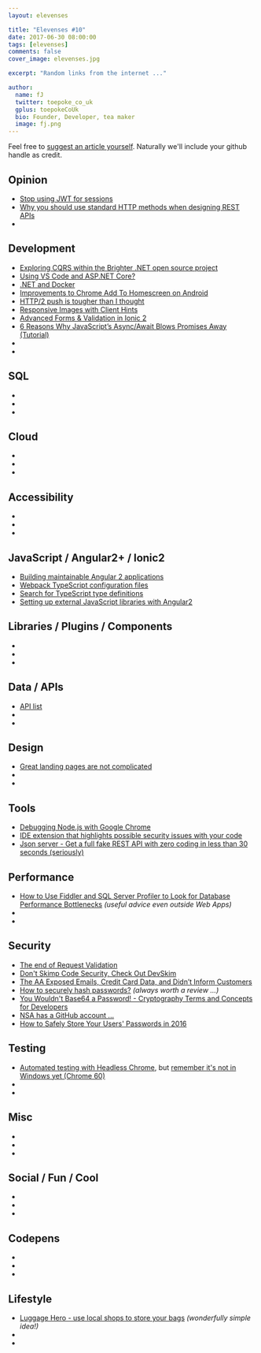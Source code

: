 ```yaml
---
layout: elevenses

title: "Elevenses #10"
date: 2017-06-30 08:00:00
tags: [elevenses]
comments: false
cover_image: elevenses.jpg

excerpt: "Random links from the internet ..."

author:
  name: fJ
  twitter: toepoke_co_uk
  gplus: toepokeCoUk
  bio: Founder, Developer, tea maker
  image: fj.png
---
```


Feel free to [suggest an article yourself](https://github.com/toepoke/toepoke.github.io/issues).  Naturally we'll include your github handle as credit.

## Opinion
* [Stop using JWT for sessions](http://cryto.net/~joepie91/blog/2016/06/13/stop-using-jwt-for-sessions/)
* [Why you should use standard HTTP methods when designing REST APIs](https://dev.to/suhas_chatekar/why-should-you-use-standard-http-methods-while-designing-rest-apis)
* []()

## Development
* [Exploring CQRS within the Brighter .NET open source project](https://www.hanselman.com/blog/ExploringCQRSWithinTheBrighterNETOpenSourceProject.aspx)
* [Using VS Code and ASP.NET Core?](https://wildermuth.com/2017/06/04/Using-VS-Code-and-ASP-NET-Core)
* [.NET and Docker](https://www.hanselman.com/blog/NETAndDocker.aspx)
* [Improvements to Chrome Add To Homescreen on Android](https://developers.google.com/web/updates/2017/02/improved-add-to-home-screen)
* [HTTP/2 push is tougher than I thought](https://jakearchibald.com/2017/h2-push-tougher-than-i-thought/)
* [Responsive Images with Client Hints](https://davidwalsh.name/responsive-images-client-hints)
* [Advanced Forms & Validation in Ionic 2](https://www.joshmorony.com/advanced-forms-validation-in-ionic-2/)
* [6 Reasons Why JavaScript’s Async/Await Blows Promises Away (Tutorial)](https://hackernoon.com/6-reasons-why-javascripts-async-await-blows-promises-away-tutorial-c7ec10518dd9)
* []()
* []()

## SQL
* []()
* []()
* []()

## Cloud
* []()
* []()
* []()

## Accessibility
* []()
* []()
* []()

## JavaScript / Angular2+ / Ionic2
* [Building maintainable Angular 2 applications](https://medium.com/curated-by-versett/building-maintainable-angular-2-applications-5b9ec4b463a1)
* [Webpack TypeScript configuration files](https://medium.com/webpack/unambiguous-webpack-config-with-typescript-8519def2cac7)
* [Search for TypeScript type definitions](https://microsoft.github.io/TypeSearch/)
* [Setting up external JavaScript libraries with Angular2](https://medium.com/@kermani/how-to-use-javascript-libraries-in-angular-2-apps-ff274ba601af)

## Libraries / Plugins / Components
* []()
* []()
* []()

## Data / APIs
* [API list](http://apilist.fun/)
* []()
* []()

## Design
* [Great landing pages are not complicated](https://www.julian.com/learn/growth/landing-pages)
* []()
* []()

## Tools
* [Debugging Node.js with Google Chrome](https://medium.com/the-node-js-collection/debugging-node-js-with-google-chrome-4965b5f910f4)
* [IDE extension that highlights possible security issues with your code](https://channel9.msdn.com/coding4fun/blog/Dont-Skimp-Code-Security-Check-Out-DevSkim)
* [Json server - Get a full fake REST API with zero coding in less than 30 seconds (seriously)](https://github.com/typicode/json-server)

## Performance
* [How to Use Fiddler and SQL Server Profiler to Look for Database Performance Bottlenecks](http://blog.bodurov.com/Find-Database-Performance-Bottlenecks-with-Fiddler-and-SQL-Server-Profiler/) *(useful advice even outside Web Apps)*
* []()
* []()

## Security
* [The end of Request Validation](https://www.jardinesoftware.net/2017/06/01/the-end-of-request-validation/)
* [Don't Skimp Code Security, Check Out DevSkim](https://channel9.msdn.com/coding4fun/blog/Dont-Skimp-Code-Security-Check-Out-DevSkim)
* [The AA Exposed Emails, Credit Card Data, and Didn’t Inform Customers](https://motherboard.vice.com/en_us/article/ywgdny/the-aa-exposed-emails-credit-card-data-and-didnt-inform-customers)
* [How to securely hash passwords?](https://security.stackexchange.com/questions/211/how-to-securely-hash-passwords/31846#31846) *(always worth a review ...)*
* [You Wouldn't Base64 a Password! - Cryptography Terms and Concepts for Developers](https://dev.to/paragonie/you-wouldnt-base64-a-password-cryptography-terms-and-concepts-for-developers)
* [NSA has a GitHub account ...](https://nationalsecurityagency.github.io)
* [How to Safely Store Your Users' Passwords in 2016](https://paragonie.com/blog/2016/02/how-safely-store-password-in-2016)

## Testing
* [Automated testing with Headless Chrome](https://developers.google.com/web/updates/2017/06/headless-karma-mocha-chai), but [remember it's not in Windows yet (Chrome 60)](https://developers.google.com/web/updates/2017/04/headless-chrome) 
* []()
* []()

## Misc
* []()
* []()
* []()

## Social / Fun / Cool
* []()
* []()
* []()

## Codepens
* []()
* []()
* []()

## Lifestyle
* [Luggage Hero - use local shops to store your bags](https://www.producthunt.com/posts/luggagehero) *(wonderfully simple idea!)*
* []()
* []()

